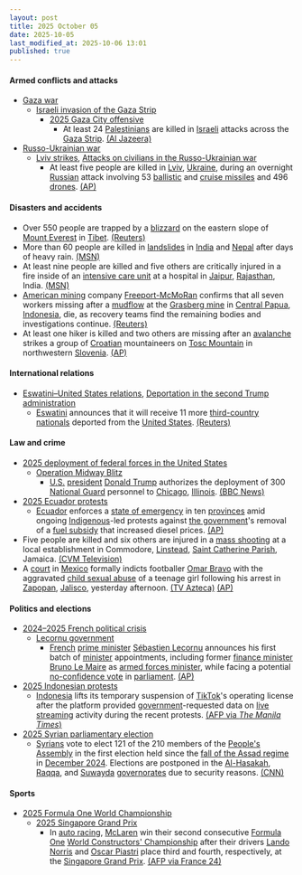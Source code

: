 ```yaml
---
layout: post
title: 2025 October 05
date: 2025-10-05
last_modified_at: 2025-10-06 13:01
published: true
---
```



#### Armed conflicts and attacks

* [Gaza war](https://en.wikipedia.org/wiki/Gaza_war "Gaza war")
  * [Israeli invasion of the Gaza Strip](https://en.wikipedia.org/wiki/Israeli_invasion_of_the_Gaza_Strip "Israeli invasion of the Gaza Strip")
    * [2025 Gaza City offensive](https://en.wikipedia.org/wiki/2025_Gaza_City_offensive "2025 Gaza City offensive")
      * At least 24 [Palestinians](https://en.wikipedia.org/wiki/Palestinians "Palestinians") are killed in [Israeli](https://en.wikipedia.org/wiki/Israel_Defense_Forces "Israel Defense Forces") attacks across the [Gaza Strip](https://en.wikipedia.org/wiki/Gaza_Strip "Gaza Strip"). [(Al Jazeera)](https://www.aljazeera.com/news/liveblog/2025/10/5/live-negotiators-head-to-cairo-for-talks-on-end-of-gaza-war)
* [Russo-Ukrainian war](https://en.wikipedia.org/wiki/Russo-Ukrainian_war_%282022%E2%80%93present%29 "Russo-Ukrainian war (2022–present)")
  * [Lviv strikes](https://en.wikipedia.org/wiki/Lviv_strikes_%282022%E2%80%93present%29 "Lviv strikes (2022–present)"), [Attacks on civilians in the Russo-Ukrainian war](https://en.wikipedia.org/wiki/Attacks_on_civilians_in_the_Russo-Ukrainian_war_%282022%E2%80%93present%29 "Attacks on civilians in the Russo-Ukrainian war (2022–present)")
    * At least five people are killed in [Lviv](https://en.wikipedia.org/wiki/Lviv "Lviv"), [Ukraine](https://en.wikipedia.org/wiki/Ukraine "Ukraine"), during an overnight [Russian](https://en.wikipedia.org/wiki/Russian_Armed_Forces "Russian Armed Forces") attack involving 53 [ballistic](https://en.wikipedia.org/wiki/Ballistic_missile "Ballistic missile") and [cruise missiles](https://en.wikipedia.org/wiki/Cruise_missile "Cruise missile") and 496 [drones](https://en.wikipedia.org/wiki/Drone_warfare "Drone warfare"). [(AP)](https://apnews.com/article/russia-ukraine-war-invasion-drones-drone-strike-attack-b6e20002e1b62e3c5a3b8590f7a2d556)

#### Disasters and accidents

* Over 550 people are trapped by a [blizzard](https://en.wikipedia.org/wiki/Blizzard "Blizzard") on the eastern slope of [Mount Everest](https://en.wikipedia.org/wiki/Mount_Everest "Mount Everest") in [Tibet](https://en.wikipedia.org/wiki/Tibet "Tibet"). [(Reuters)](https://www.reuters.com/business/environment/almost-1000-trapped-tibetan-side-mount-everest-by-blizzard-2025-10-05/)
* More than 60 people are killed in [landslides](https://en.wikipedia.org/wiki/Landslide "Landslide") in [India](https://en.wikipedia.org/wiki/India "India") and [Nepal](https://en.wikipedia.org/wiki/Nepal "Nepal") after days of heavy rain. [(MSN)](https://www.msn.com/en-gb/news/world/landslides-kill-more-than-60-in-india-and-nepal-after-days-of-heavy-rain/ar-AA1NTkeZ?ocid=msedgntp&pc=U531&cvid=68e26fdb0ff24cb0991867296e04f204&ei=23)
* At least nine people are killed and five others are critically injured in a fire inside of an [intensive care unit](https://en.wikipedia.org/wiki/Intensive_care_unit "Intensive care unit") at a hospital in [Jaipur](https://en.wikipedia.org/wiki/Jaipur "Jaipur"), [Rajasthan](https://en.wikipedia.org/wiki/Rajasthan "Rajasthan"), India. [(MSN)](https://www.msn.com/en-ca/news/world/icu-fire-at-indian-hospital-kills-nine-including-six-patients/ar-AA1NWF6I?ocid=winp1taskbar&cvid=02ace4f9a1104314f98af83a0fa0924d&ei=6)
* [American mining](https://en.wikipedia.org/wiki/Mining_in_the_United_States "Mining in the United States") company [Freeport-McMoRan](https://en.wikipedia.org/wiki/Freeport-McMoRan "Freeport-McMoRan") confirms that all seven workers missing after a [mudflow](https://en.wikipedia.org/wiki/Mudflow "Mudflow") at the [Grasberg mine](https://en.wikipedia.org/wiki/Grasberg_mine "Grasberg mine") in [Central Papua](https://en.wikipedia.org/wiki/Central_Papua "Central Papua"), [Indonesia](https://en.wikipedia.org/wiki/Indonesia "Indonesia"), die, as recovery teams find the remaining bodies and investigations continue. [(Reuters)](https://www.reuters.com/world/asia-pacific/freeport-says-five-workers-found-dead-after-indonesian-mine-mud-flow-disaster-2025-10-06/)
* At least one hiker is killed and two others are missing after an [avalanche](https://en.wikipedia.org/wiki/Avalanche "Avalanche") strikes a group of [Croatian](https://en.wikipedia.org/wiki/Croatians "Croatians") mountaineers on [Tosc Mountain](https://en.wikipedia.org/wiki/Tosc_%28mountain%29 "Tosc (mountain)") in northwestern [Slovenia](https://en.wikipedia.org/wiki/Slovenia "Slovenia"). [(AP)](https://apnews.com/article/slovenia-avalanche-mountaineers-bad-weather-c145bd5c67f9e55a621f676b41ba91e9)

#### International relations

* [Eswatini–United States relations](https://en.wikipedia.org/wiki/Eswatini%E2%80%93United_States_relations "Eswatini–United States relations"), [Deportation in the second Trump administration](https://en.wikipedia.org/wiki/Deportation_in_the_second_Trump_administration "Deportation in the second Trump administration")
  * [Eswatini](https://en.wikipedia.org/wiki/Eswatini "Eswatini") announces that it will receive 11 more [third-country nationals](https://en.wikipedia.org/wiki/Third_country_national "Third country national") deported from the [United States](https://en.wikipedia.org/wiki/United_States "United States"). [(Reuters)](https://www.reuters.com/world/americas/eswatini-will-receive-11-more-third-country-deportees-us-2025-10-06/)

#### Law and crime

* [2025 deployment of federal forces in the United States](https://en.wikipedia.org/wiki/2025_deployment_of_federal_forces_in_the_United_States "2025 deployment of federal forces in the United States")
  * [Operation Midway Blitz](https://en.wikipedia.org/wiki/Operation_Midway_Blitz "Operation Midway Blitz")
    * [U.S.](https://en.wikipedia.org/wiki/U.S. "U.S.") [president](https://en.wikipedia.org/wiki/President_of_the_United_States "President of the United States") [Donald Trump](https://en.wikipedia.org/wiki/Donald_Trump "Donald Trump") authorizes the deployment of 300 [National Guard](https://en.wikipedia.org/wiki/National_Guard_%28United_States%29 "National Guard (United States)") personnel to [Chicago](https://en.wikipedia.org/wiki/Chicago "Chicago"), [Illinois](https://en.wikipedia.org/wiki/Illinois "Illinois"). [(BBC News)](https://www.bbc.com/news/articles/c2dnk0ee6pyo)
* [2025 Ecuador protests](https://en.wikipedia.org/wiki/2025_Ecuador_protests "2025 Ecuador protests")
  * [Ecuador](https://en.wikipedia.org/wiki/Ecuador "Ecuador") enforces a [state of emergency](https://en.wikipedia.org/wiki/State_of_emergency "State of emergency") in ten [provinces](https://en.wikipedia.org/wiki/Provinces_of_Ecuador "Provinces of Ecuador") amid ongoing [Indigenous](https://en.wikipedia.org/wiki/Indigenous_peoples_in_Ecuador "Indigenous peoples in Ecuador")-led protests against [the government](https://en.wikipedia.org/wiki/Politics_of_Ecuador "Politics of Ecuador")'s removal of a [fuel subsidy](https://en.wikipedia.org/wiki/Energy_subsidy "Energy subsidy") that increased diesel prices. [(AP)](https://apnews.com/article/ecuador-danoel-noboa-indigenous-strike-fuel-subsidy-f8300d1fdd68ad68c53be90f81479b6a)
* Five people are killed and six others are injured in a [mass shooting](https://en.wikipedia.org/wiki/Mass_shooting "Mass shooting") at a local establishment in Commodore, [Linstead](https://en.wikipedia.org/wiki/Linstead "Linstead"), [Saint Catherine Parish](https://en.wikipedia.org/wiki/Saint_Catherine_Parish "Saint Catherine Parish"), Jamaica. [(CVM Television)](https://cvmtv.com/news/mass-shooting-in-linstead-st-catherine?language_id=1)
* A [court](https://en.wikipedia.org/wiki/Judiciary_of_Mexico "Judiciary of Mexico") in [Mexico](https://en.wikipedia.org/wiki/Mexico "Mexico") formally indicts footballer [Omar Bravo](https://en.wikipedia.org/wiki/Omar_Bravo "Omar Bravo") with the aggravated [child sexual abuse](https://en.wikipedia.org/wiki/Child_sexual_abuse "Child sexual abuse") of a teenage girl following his arrest in [Zapopan](https://en.wikipedia.org/wiki/Zapopan "Zapopan"), [Jalisco](https://en.wikipedia.org/wiki/Jalisco "Jalisco"), yesterday afternoon. [(TV Azteca)](https://www.tvazteca.com/aztecanoticias/omar-bravo-imputado-abuso-sexual-infantil-jalisco-exjugador-chivas) [(AP)](https://apnews.com/article/mexico-soccer-omar-bravo-child-sexual-abuse-e647842a4083c34edccad54cc4107bea)

#### Politics and elections

* [2024–2025 French political crisis](https://en.wikipedia.org/wiki/2024%E2%80%932025_French_political_crisis "2024–2025 French political crisis")
  * [Lecornu government](https://en.wikipedia.org/wiki/Lecornu_government "Lecornu government")
    * [French](https://en.wikipedia.org/wiki/France "France") [prime minister](https://en.wikipedia.org/wiki/Prime_Minister_of_France "Prime Minister of France") [Sébastien Lecornu](https://en.wikipedia.org/wiki/S%C3%A9bastien_Lecornu "Sébastien Lecornu") announces his first batch of [minister](https://en.wikipedia.org/wiki/Government_of_France "Government of France") appointments, including former [finance minister](https://en.wikipedia.org/wiki/Ministry_of_Economics_and_Finance_%28France%29 "Ministry of Economics and Finance (France)") [Bruno Le Maire](https://en.wikipedia.org/wiki/Bruno_Le_Maire "Bruno Le Maire") as [armed forces minister](https://en.wikipedia.org/wiki/Ministry_of_Armed_Forces_%28France%29 "Ministry of Armed Forces (France)"), while facing a potential [no-confidence vote](https://en.wikipedia.org/wiki/Motion_of_no_confidence "Motion of no confidence") in [parliament](https://en.wikipedia.org/wiki/French_Parliament "French Parliament"). [(AP)](https://apnews.com/article/france-macron-lecornu-government-budget-retailleau-barrot-7ac2a489c34d0869a62c1a8f7b504a8e)
* [2025 Indonesian protests](https://en.wikipedia.org/wiki/2025_Indonesian_protests "2025 Indonesian protests")
  * [Indonesia](https://en.wikipedia.org/wiki/Indonesia "Indonesia") lifts its temporary suspension of [TikTok](https://en.wikipedia.org/wiki/TikTok "TikTok")'s operating license after the platform provided [government](https://en.wikipedia.org/wiki/Red_and_White_Cabinet "Red and White Cabinet")-requested data on [live streaming](https://en.wikipedia.org/wiki/Live_streaming "Live streaming") activity during the recent protests. [(AFP via *The Manila Times*)](https://www.manilatimes.net/2025/10/06/business/foreign-business/indonesia-lifts-tiktok-licence-suspension-as-app-shares-data/2195041)
* [2025 Syrian parliamentary election](https://en.wikipedia.org/wiki/2025_Syrian_parliamentary_election "2025 Syrian parliamentary election")
  * [Syrians](https://en.wikipedia.org/wiki/Syrians "Syrians") vote to elect 121 of the 210 members of the [People's Assembly](https://en.wikipedia.org/wiki/People%27s_Assembly_of_Syria "People's Assembly of Syria") in the first election held since the [fall of the Assad regime](https://en.wikipedia.org/wiki/Fall_of_the_Assad_regime "Fall of the Assad regime") in [December 2024](https://en.wikipedia.org/wiki/2024_Syrian_opposition_offensives "2024 Syrian opposition offensives"). Elections are postponed in the [Al-Hasakah](https://en.wikipedia.org/wiki/Al-Hasakah_Governorate "Al-Hasakah Governorate"), [Raqqa](https://en.wikipedia.org/wiki/Raqqa_Governorate "Raqqa Governorate"), and [Suwayda](https://en.wikipedia.org/wiki/Suwayda_Governorate "Suwayda Governorate") [governorates](https://en.wikipedia.org/wiki/Governorates_of_Syria "Governorates of Syria") due to security reasons. [(CNN)](https://edition.cnn.com/2025/10/04/middleeast/syria-elections-first-post-assad-intl-hnk)

#### Sports

* [2025 Formula One World Championship](https://en.wikipedia.org/wiki/2025_Formula_One_World_Championship "2025 Formula One World Championship")
  * [2025 Singapore Grand Prix](https://en.wikipedia.org/wiki/2025_Singapore_Grand_Prix "2025 Singapore Grand Prix")
    * In [auto racing](https://en.wikipedia.org/wiki/Auto_racing "Auto racing"), [McLaren](https://en.wikipedia.org/wiki/McLaren "McLaren") win their second consecutive [Formula One](https://en.wikipedia.org/wiki/Formula_One "Formula One") [World Constructors' Championship](https://en.wikipedia.org/wiki/List_of_Formula_One_World_Constructors%27_Champions "List of Formula One World Constructors' Champions") after their drivers [Lando Norris](https://en.wikipedia.org/wiki/Lando_Norris "Lando Norris") and [Oscar Piastri](https://en.wikipedia.org/wiki/Oscar_Piastri "Oscar Piastri") place third and fourth, respectively, at the [Singapore Grand Prix](https://en.wikipedia.org/wiki/Singapore_Grand_Prix "Singapore Grand Prix"). [(AFP via France 24)](https://www.france24.com/en/live-news/20251005-russell-wins-singapore-gp-mclaren-seal-constructors-title)
